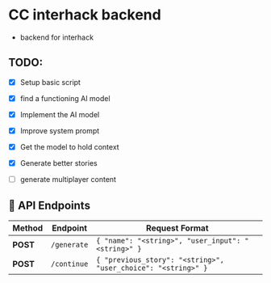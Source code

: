 # CC interhack backend
- backend for interhack
## TODO:
- [x] Setup basic script
- [x] find a functioning AI model
- [x] Implement the AI model
- [x] Improve system prompt
- [x] Get the model to hold context
- [x] Generate better stories

- [ ] generate multiplayer content

## 📡 API Endpoints

| Method  | Endpoint     | Request Format |
|---------|-------------|---------------|
| **POST** | `/generate`  | `{ "name": "<string>", "user_input": "<string>" }` |
| **POST** | `/continue`  | `{ "previous_story": "<string>", "user_choice": "<string>" }` |

